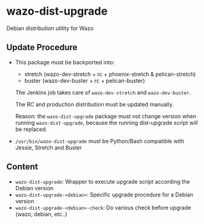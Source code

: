 # wazo-dist-upgrade

Debian distribution utility for Wazo

## Update Procedure

- This package must be backported into:

  - stretch (wazo-dev-stretch + rc + phoenix-stretch & pelican-stretch)
  - buster (wazo-dev-buster + rc + pelican-buster)

  The Jenkins job takes care of `wazo-dev-stretch` and `wazo-dev-buster`.

  The RC and production distribution must be updated manually.

  Reason: the `wazo-dist-upgrade` package must not change version when running
  `wazo-dist-upgrade`, because the running dist-upgrade script will be replaced.

- `/usr/bin/wazo-dist-upgrade` must be Python/Bash compatible with Jessie,
  Stretch and Buster

## Content

- `wazo-dist-upgrade`: Wrapper to execute upgrade script according the Debian version
- `wazo-dist-upgrade-<debian>`: Specific upgrade procedure for a Debian version
- `wazo-dist-upgrade-<debian>-check`: Do various check before upgrade (wazo, debian, etc..)
